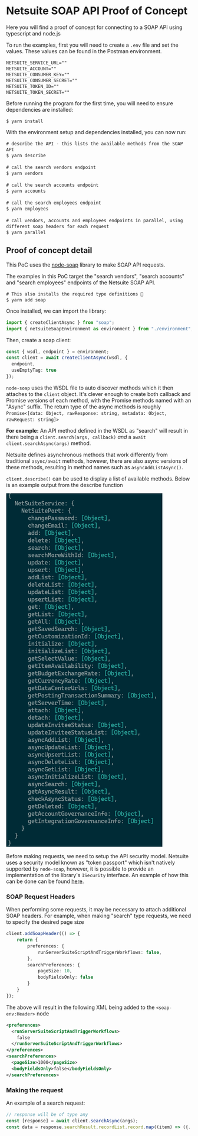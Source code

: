 # Netsuite SOAP API Proof of Concept

Here you will find a proof of concept for connecting to a SOAP API using typescript and node.js

To run the examples, first you will need to create a `.env` file and set the values. These values can be found in the Postman environment.

```
NETSUITE_SERVICE_URL=""
NETSUITE_ACCOUNT=""
NETSUITE_CONSUMER_KEY=""
NETSUITE_CONSUMER_SECRET=""
NETSUITE_TOKEN_ID=""
NETSUITE_TOKEN_SECRET=""
```

Before running the program for the first time, you will need to ensure dependencies are installed:

```
$ yarn install
```

With the environment setup and dependencies installed, you can now run:

```
# describe the API - this lists the available methods from the SOAP API
$ yarn describe

# call the search vendors endpoint
$ yarn vendors  

# call the search accounts endpoint
$ yarn accounts

# call the search employees endpoint
$ yarn employees

# call vendors, accounts and employees endpoints in parallel, using different soap headers for each request
$ yarn parallel
```

## Proof of concept detail

This PoC uses the [node-soap](https://github.com/milewise/node-soap) library to make SOAP API requests.

The examples in this PoC target the "search vendors", "search accounts" and "search employees" endpoints of the Netsuite SOAP API.

```
# This also installs the required type definitions 🎉
$ yarn add soap
```

Once installed, we can import the library:

```ts
import { createClientAsync } from "soap";
import { netsuiteSoapEnvironment as environment } from "./environment";
```

Then, create a soap client:

```ts
const { wsdl, endpoint } = environment;
const client = await createClientAsync(wsdl, {
  endpoint,
  useEmptyTag: true
});
```

 `node-soap` uses the WSDL file to auto discover methods which it then attaches to the `client` object. It's clever enough to create both callback and Promise versions of each method, with the Promise methods named with an "Async" suffix. The return type of the async methods is roughly `Promise<[data: Object, rawResponse: string, metadata: Object, rawRequest: string]>`

**For example:** An API method defined in the WSDL as "search" will result in there being a `client.search(args, callback)` _and_ a `await client.searchAsync(args)` method.

Netsuite defines asynchronous methods that work differently from traditional `async/await` methods, however, there are also async versions of these methods, resulting in method names such as `asyncAddListAsync()`.

`client.describe()` can be used to display a list of available methods. Below is an example output from the describe function

![describe output](docs/describe-output.png)

Before making requests, we need to setup the API security model. Netsuite uses a security model known as "token passport" which isn't natively supported by `node-soap`, however, it is possible to provide an implementation of the library's `ISecurity` interface. An example of how this can be done can be found [here](services/netsuite/security.ts).


### SOAP Request Headers

When performing some requests, it may be necessary to attach additional SOAP headers. For example, when making "search" type requests, we need to specify the desired page size

```ts
client.addSoapHeader(() => {
    return {
        preferences: {
            runServerSuiteScriptAndTriggerWorkflows: false,   
        },
        searchPreferences: {
            pageSize: 10,
            bodyFieldsOnly: false
        }
    }
});
```

The above will result in the following XML being added to the `<soap-env:Header>` node

```xml
<preferences>
  <runServerSuiteScriptAndTriggerWorkflows>
    false
  </runServerSuiteScriptAndTriggerWorkflows>
</preferences>
<searchPreferences>
  <pageSize>1000</pageSize>
  <bodyFieldsOnly>false</bodyFieldsOnly>
</searchPreferences>
```

### Making the request

An example of a search request:
```ts
// response will be of type any
const [response] = await client.searchAsync(args);
const data = response.searchResult.recordList.record.map((item) => ({...}));
```
